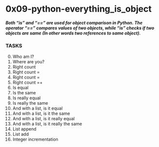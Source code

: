# 0x09-python-everything_is_object

 ##### Both “is” and “==” are used for object comparison in Python. The operator “==” compares values of two objects, while “is” checks if two objects are same (In other words two references to same object).

### TASKS
0. Who am I?
1. Where are you?
2. Right count
3. Right count =
4. Right count =
5. Right count =+
6. Is equal
7. Is the same
8. Is really equal
9. Is really the same
10. And with a list, is it equal
11. And with a list, is it the same
12. And with a list, is it really equal
13. And with a list, is it really the same
14. List append
15. List add
16. Integer incrementation